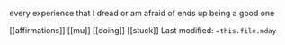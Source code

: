 every experience that I dread or am afraid of ends up being a good one


[[affirmations]]   [[mu]]   [[doing]]   [[stuck]]
Last modified: `=this.file.mday`